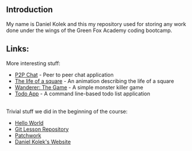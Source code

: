 ## Introduction
My name is Daniel Kolek and this my repository used for storing any work done under the wings of the Green Fox Academy coding bootcamp.

## Links:

More interesting stuff:
* [P2P Chat](https://github.com/kolekd/p2p-chat) - Peer to peer chat application
* [The life of a square](https://github.com/kolekd/The-Tale) - An animation describing the life of a square
* [Wanderer: The Game](https://github.com/kolekd/wanderer-java) - A simple monster killer game
* [Todo App](https://github.com/kolekd/todo-app) - A command line-based todo list application
<br><br/>

Trivial stuff we did in the beginning of the course:
* [Hello World](https://github.com/kolekd/hello-world)                            
* [Git Lesson Repository](https://github.com/kolekd/git-lesson-repository)        
* [Patchwork](https://github.com/kolekd/patchwork)                                
* [Daniel Kolek's Website](https://github.com/kolekd/http-kolekd.github.io)       
